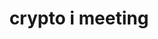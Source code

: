 ---
credit:
- Husnain R
- Anakin
- Nebu
- Heassam
- Pranav
featured: false
recording: ''
slides: crypto_i_meeting.pdf
tags:
- Crypto Fundamentals
- Encoding
- Symetric and Asymmetric Key encryption
- Ceasar Cipher, Old Ciphers
- XOR
- AES (Symmetric Key)
- RSA (Asymmetric Key)
time_close: ''
time_start: '2021-09-23T23:00:00.000000Z'
title: crypto i meeting
week_number: 4
---